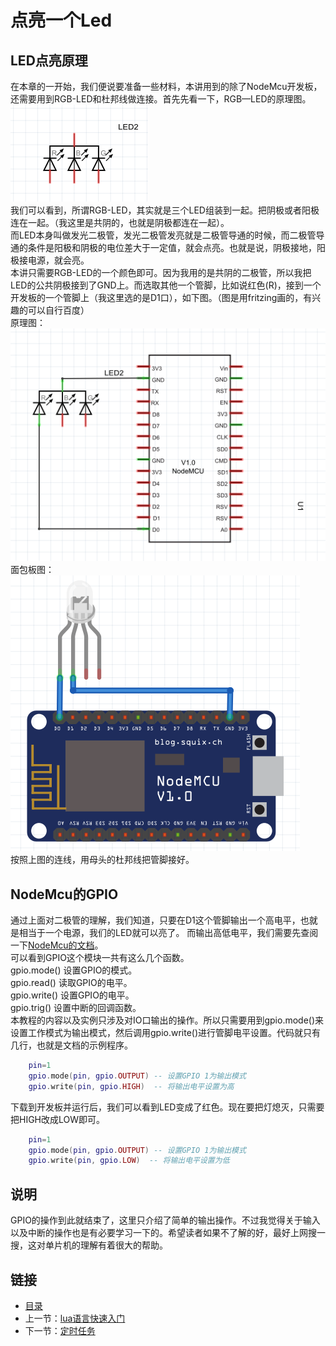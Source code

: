 # 点亮一个Led
## LED点亮原理

在本章的一开始，我们便说要准备一些材料，本讲用到的除了NodeMcu开发板，还需要用到RGB-LED和杜邦线做连接。首先先看一下，RGB—LED的原理图。<br>
![](./imgs/1.3/1.3-1.png?raw=true)    
我们可以看到，所谓RGB-LED，其实就是三个LED组装到一起。把阴极或者阳极连在一起。（我这里是共阴的，也就是阴极都连在一起）。  
而LED本身叫做发光二极管，发光二极管发亮就是二极管导通的时候，而二极管导通的条件是阳极和阴极的电位差大于一定值，就会点亮。也就是说，阴极接地，阳极接电源，就会亮。<br>
本讲只需要RGB-LED的一个颜色即可。因为我用的是共阴的二极管，所以我把LED的公共阴极接到了GND上。而选取其他一个管脚，比如说红色(R)，接到一个开发板的一个管脚上（我这里选的是D1口），如下图。（图是用fritzing画的，有兴趣的可以自行百度）<br>
原理图：<br>
![](./imgs/1.3/1.3-2.png?raw=true)<br>
面包板图：<br>
![](./imgs/1.3/1.3-3.png?raw=true)<br>
按照上图的连线，用母头的杜邦线把管脚接好。
## NodeMcu的GPIO
通过上面对二极管的理解，我们知道，只要在D1这个管脚输出一个高电平，也就是相当于一个电源，我们的LED就可以亮了。
而输出高低电平，我们需要先查阅一下[NodeMcu的文档](https://github.com/nodemcu/nodemcu-firmware/wiki/nodemcu_api_cn)。<br> 
可以看到GPIO这个模块一共有这么几个函数。<br>
gpio.mode()  设置GPIO的模式。<br>
gpio.read() 读取GPIO的电平。<br>
gpio.write() 设置GPIO的电平。<br>
gpio.trig() 设置中断的回调函数。<br>
本教程的内容以及实例只涉及对IO口输出的操作。所以只需要用到gpio.mode()来设置工作模式为输出模式，然后调用gpio.write()进行管脚电平设置。代码就只有几行，也就是文档的示例程序。
``` lua
    pin=1
    gpio.mode(pin, gpio.OUTPUT) -- 设置GPIO 1为输出模式
    gpio.write(pin, gpio.HIGH)  -- 将输出电平设置为高 
```
下载到开发板并运行后，我们可以看到LED变成了红色。现在要把灯熄灭，只需要把HIGH改成LOW即可。
``` lua
    pin=1
    gpio.mode(pin, gpio.OUTPUT) -- 设置GPIO 1为输出模式
    gpio.write(pin, gpio.LOW)  -- 将输出电平设置为低
```
## 说明
GPIO的操作到此就结束了，这里只介绍了简单的输出操作。不过我觉得关于输入以及中断的操作也是有必要学习一下的。希望读者如果不了解的好，最好上网搜一搜，这对单片机的理解有着很大的帮助。
## 链接

- [目录](directory.md)  
- 上一节：[lua语言快速入门](1.2.md)  
- 下一节：[定时任务](1.4.md)